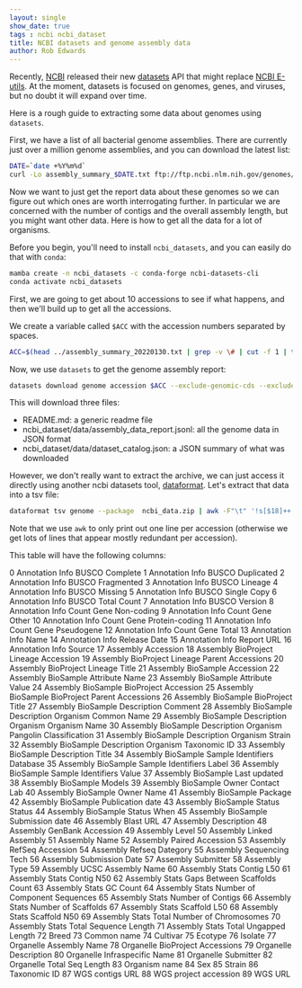 ```yaml
---
layout: single
show_date: true
tags : ncbi ncbi_dataset
title: NCBI datasets and genome assembly data
author: Rob Edwards
---
```



Recently, [NCBI](https://www.ncbi.nlm.nih.gov/) released their new [datasets](https://www.ncbi.nlm.nih.gov/datasets/docs/) API that might replace [NCBI E-utils](https://github.com/NCBI-Hackathons/EDirectCookbook). At the moment, datasets is focused on genomes, genes, and viruses, but no doubt it will expand over time.

Here is a rough guide to extracting some data about genomes using `datasets`.

First, we have a list of all bacterial genome assemblies. There are currently just over a million genome assemblies, and you can download the latest list:

```bash
DATE=`date +%Y%m%d`
curl -Lo assembly_summary_$DATE.txt ftp://ftp.ncbi.nlm.nih.gov/genomes/genbank/bacteria/assembly_summary.txt
```

Now we want to just get the report data about these genomes so we can figure out which ones are worth interrogating further. In particular we are concerned with the number of contigs and the overall assembly length, but you might want other data. Here is how to get all the data for a lot of organisms.

Before you begin, you'll need to install `ncbi_datasets`, and you can easily do that with `conda`:

```bash
mamba create -n ncbi_datasets -c conda-forge ncbi-datasets-cli
conda activate ncbi_datasets
```



First, we are going to get about 10 accessions to see if what happens, and then we'll build up to get all the accessions.

We create a variable called `$ACC` with the accession numbers separated by spaces.

```bash
ACC=$(head ../assembly_summary_20220130.txt | grep -v \# | cut -f 1 | tr \\n \ )
```

Now, we use `datasets` to get the genome assembly report:

```bash
datasets download genome accession $ACC --exclude-genomic-cds --exclude-gff3 --exclude-protein --exclude-rna --exclude-seq  --filename ncbi_data.zip
```

This will download three files:

 - README.md: a generic readme file
 - ncbi_dataset/data/assembly_data_report.jsonl: all the genome data in JSON format
 - ncbi_dataset/data/dataset_catalog.json: a JSON summary of what was downloaded


However, we don't really want to extract the archive, we can just access it directly using another ncbi datasets tool, [dataformat](https://www.ncbi.nlm.nih.gov/datasets/docs/v1/reference-docs/command-line/dataformat/). Let's extract that data into a tsv file:

```bash
dataformat tsv genome --package  ncbi_data.zip | awk -F"\t" '!s[$18]++ {print}' > ncbi_data.tsv
```

Note that we use `awk` to only print out one line per accession (otherwise we get lots of lines that appear mostly redundant per accession).

This table will have the following columns:


0	Annotation Info BUSCO Complete
1	Annotation Info BUSCO Duplicated
2	Annotation Info BUSCO Fragmented
3	Annotation Info BUSCO Lineage
4	Annotation Info BUSCO Missing
5	Annotation Info BUSCO Single Copy
6	Annotation Info BUSCO Total Count
7	Annotation Info BUSCO Version
8	Annotation Info Count Gene Non-coding
9	Annotation Info Count Gene Other
10	Annotation Info Count Gene Protein-coding
11	Annotation Info Count Gene Pseudogene
12	Annotation Info Count Gene Total
13	Annotation Info Name
14	Annotation Info Release Date
15	Annotation Info Report URL
16	Annotation Info Source
17	Assembly Accession
18	Assembly BioProject Lineage Accession
19	Assembly BioProject Lineage Parent Accessions
20	Assembly BioProject Lineage Title
21	Assembly BioSample Accession
22	Assembly BioSample Attribute Name
23	Assembly BioSample Attribute Value
24	Assembly BioSample BioProject Accession
25	Assembly BioSample BioProject Parent Accessions
26	Assembly BioSample BioProject Title
27	Assembly BioSample Description Comment
28	Assembly BioSample Description Organism Common Name
29	Assembly BioSample Description Organism Organism Name
30	Assembly BioSample Description Organism Pangolin Classification
31	Assembly BioSample Description Organism Strain
32	Assembly BioSample Description Organism Taxonomic ID
33	Assembly BioSample Description Title
34	Assembly BioSample Sample Identifiers Database
35	Assembly BioSample Sample Identifiers Label
36	Assembly BioSample Sample Identifiers Value
37	Assembly BioSample Last updated
38	Assembly BioSample Models
39	Assembly BioSample Owner Contact Lab
40	Assembly BioSample Owner Name
41	Assembly BioSample Package
42	Assembly BioSample Publication date
43	Assembly BioSample Status Status
44	Assembly BioSample Status When
45	Assembly BioSample Submission date
46	Assembly Blast URL
47	Assembly Description
48	Assembly GenBank Accession
49	Assembly Level
50	Assembly Linked Assembly
51	Assembly Name
52	Assembly Paired Accession
53	Assembly RefSeq Accession
54	Assembly Refseq Dategory
55	Assembly Sequencing Tech
56	Assembly Submission Date
57	Assembly Submitter
58	Assembly Type
59	Assembly UCSC Assembly Name
60	Assembly Stats Contig L50
61	Assembly Stats Contig N50
62	Assembly Stats Gaps Between Scaffolds Count
63	Assembly Stats GC Count
64	Assembly Stats Number of Component Sequences
65	Assembly Stats Number of Contigs
66	Assembly Stats Number of Scaffolds
67	Assembly Stats Scaffold L50
68	Assembly Stats Scaffold N50
69	Assembly Stats Total Number of Chromosomes
70	Assembly Stats Total Sequence Length
71	Assembly Stats Total Ungapped Length
72	Breed
73	Common name
74	Cultivar
75	Ecotype
76	Isolate
77	Organelle Assembly Name
78	Organelle BioProject Accessions
79	Organelle Description
80	Organelle Infraspecific Name
81	Organelle Submitter
82	Organelle Total Seq Length
83	Organism name
84	Sex
85	Strain
86	Taxonomic ID
87	WGS contigs URL
88	WGS project accession
89	WGS URL



